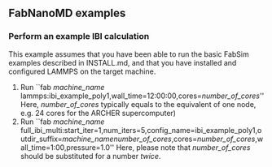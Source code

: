 ## FabNanoMD examples

### Perform an example IBI calculation
This example assumes that you have been able to run the basic FabSim examples described in INSTALL.md, and that you have installed and configured LAMMPS on the target machine.

1. Run ``fab *machine_name* lammps:ibi_example_poly1,wall_time=12:00:00,cores=*number_of_cores*'' 
Here, *number_of_cores* typically equals to the equivalent of one node, e.g. 24 cores for the ARCHER supercomputer)
2. Run ``fab *machine_name* full_ibi_multi:start_iter=1,num_iters=5,config_name=ibi_example_poly1,outdir_suffix=_*machine_name*_*number_of_cores*,cores=*number_of_cores*,wall_time=1:00,pressure=1.0'' 
Here, please note that *number_of_cores* should be substituted for a number *twice*.
